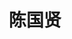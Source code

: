 ---
# Display name

title: 陈国贤
user_groups: ["Graduated Ph.D Students"]



organizations:
- name: 2004-2008 co-supervised with Prof. Huazhong Tang

Interests:
- Adaptive unstructure moving mesh method and its application in CFD

---